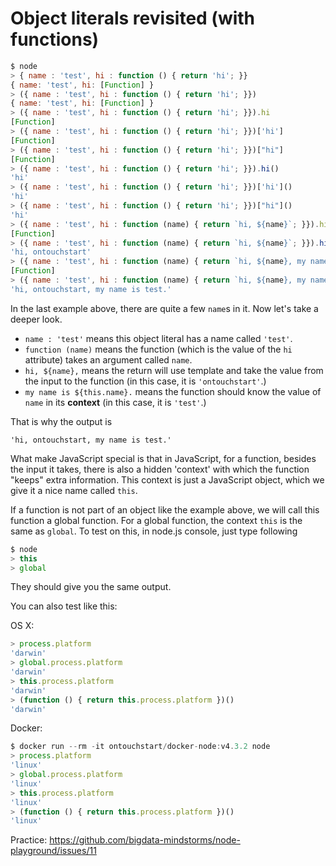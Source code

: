 # Object literals revisited (with functions)

```javascript
$ node
> { name : 'test', hi : function () { return 'hi'; }}
{ name: 'test', hi: [Function] }
> ({ name : 'test', hi : function () { return 'hi'; }})
{ name: 'test', hi: [Function] }
> ({ name : 'test', hi : function () { return 'hi'; }}).hi
[Function]
> ({ name : 'test', hi : function () { return 'hi'; }})['hi']
[Function]
> ({ name : 'test', hi : function () { return 'hi'; }})["hi"]
[Function]
> ({ name : 'test', hi : function () { return 'hi'; }}).hi()
'hi'
> ({ name : 'test', hi : function () { return 'hi'; }})['hi']()
'hi'
> ({ name : 'test', hi : function () { return 'hi'; }})["hi"]()
'hi'
> ({ name : 'test', hi : function (name) { return `hi, ${name}`; }}).hi
[Function]
> ({ name : 'test', hi : function (name) { return `hi, ${name}`; }}).hi('ontouchstart')
'hi, ontouchstart'
> ({ name : 'test', hi : function (name) { return `hi, ${name}, my name is ${this.name}.`; }}).hi
[Function]
> ({ name : 'test', hi : function (name) { return `hi, ${name}, my name is ${this.name}.`; }}).hi('ontouchstart')
'hi, ontouchstart, my name is test.'
```

In the last example above, there are quite a few `name`s in it. Now let's take a deeper look.

- `name : 'test'` means this object literal has a name called `'test'`.
- `function (name)` means the function (which is the value of the `hi` attribute) takes an argument called `name`.
- `hi, ${name},` means the return will use template and take the value from the input to the function (in this case, it is `'ontouchstart'`.) 
- `my name is ${this.name}.` means the function should know the value of `name` in its __context__ (in this case, it is `'test'`.)

That is why the output is 
```
'hi, ontouchstart, my name is test.'
```

What make JavaScript special is that in JavaScript, for a function, besides the input it takes, there is also a
hidden 'context' with which the function "keeps" extra information. This context is just a JavaScript object, 
which we give it a nice name called `this`.

If a function is not part of an object like the example above, we will call this function a global function. 
For a global function, the context `this` is the same as `global`. To test on this, in node.js console, just 
type following

```javascript
$ node
> this
> global
```

They should give you the same output.

You can also test like this:

OS X:
```javascript
> process.platform
'darwin'
> global.process.platform
'darwin'
> this.process.platform
'darwin'
> (function () { return this.process.platform })()
'darwin'
```

Docker:

```javascript
$ docker run --rm -it ontouchstart/docker-node:v4.3.2 node
> process.platform
'linux'
> global.process.platform
'linux'
> this.process.platform
'linux'
> (function () { return this.process.platform })()
'linux'
```

Practice: https://github.com/bigdata-mindstorms/node-playground/issues/11
